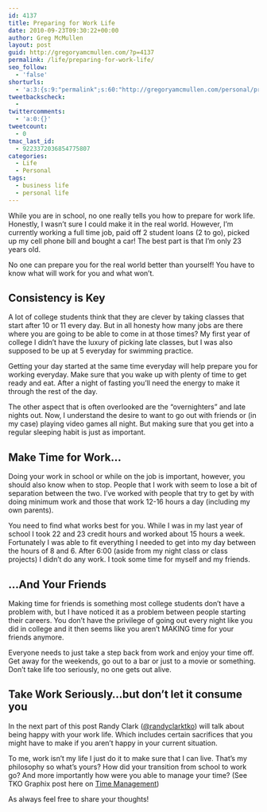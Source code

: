 ```yaml
---
id: 4137
title: Preparing for Work Life
date: 2010-09-23T09:30:22+00:00
author: Greg McMullen
layout: post
guid: http://gregoryamcmullen.com/?p=4137
permalink: /life/preparing-for-work-life/
seo_follow:
  - 'false'
shorturls:
  - 'a:3:{s:9:"permalink";s:60:"http://gregoryamcmullen.com/personal/preparing-for-work-life";s:7:"tinyurl";s:26:"http://tinyurl.com/3zz2lyq";s:4:"isgd";s:19:"http://is.gd/pGJjBP";}'
tweetbackscheck:
  - 
twittercomments:
  - 'a:0:{}'
tweetcount:
  - 0
tmac_last_id:
  - 9223372036854775807
categories:
  - Life
  - Personal
tags:
  - business life
  - personal life
---
```


While you are in school, no one really tells you how to prepare for work life. Honestly, I wasn&#8217;t sure I could make it in the real world. However, I&#8217;m currently working a full time job, paid off 2 student loans (2 to go), picked up my cell phone bill and bought a car! The best part is that I&#8217;m only 23 years old.

No one can prepare you for the real world better than yourself! You have to know what will work for you and what won&#8217;t.

## Consistency is Key

A lot of college students think that they are clever by taking classes that start after 10 or 11 every day. But in all honesty how many jobs are there where you are going to be able to come in at those times? My first year of college I didn&#8217;t have the luxury of picking late classes, but I was also supposed to be up at 5 everyday for swimming practice.

Getting your day started at the same time everyday will help prepare you for working everyday. Make sure that you wake up with plenty of time to get ready and eat. After a night of fasting you&#8217;ll need the energy to make it through the rest of the day.

The other aspect that is often overlooked are the &#8220;overnighters&#8221; and late nights out. Now, I understand the desire to want to go out with friends or (in my case) playing video games all night. But making sure that you get into a regular sleeping habit is just as important.

## Make Time for Work&#8230;

Doing your work in school or while on the job is important, however, you should also know when to stop. People that I work with seem to lose a bit of separation between the two. I&#8217;ve worked with people that try to get by with doing minimum work and those that work 12-16 hours a day (including my own parents).

You need to find what works best for you. While I was in my last year of school I took 22 and 23 credit hours and worked about 15 hours a week. Fortunately I was able to fit everything I needed to get into my day between the hours of 8 and 6. After 6:00 (aside from my night class or class projects) I didn&#8217;t do any work. I took some time for myself and my friends. 

## &#8230;And Your Friends

Making time for friends is something most college students don&#8217;t have a problem with, but I have noticed it as a problem between people starting their careers. You don&#8217;t have the privilege of going out every night like you did in college and it then seems like you aren&#8217;t MAKING time for your friends anymore.

Everyone needs to just take a step back from work and enjoy your time off. Get away for the weekends, go out to a bar or just to a movie or something. Don&#8217;t take life too seriously, no one gets out alive.

## Take Work Seriously&#8230;but don&#8217;t let it consume you

In the next part of this post Randy Clark ([@randyclarktko](http://www.twitter.com/randyclarktko)) will talk about being happy with your work life. Which includes certain sacrifices that you might have to make if you aren&#8217;t happy in your current situation.

To me, work isn&#8217;t my life I just do it to make sure that I can live. That&#8217;s my philosophy so what&#8217;s yours? How did your transition from school to work go? And more importantly how were you able to manage your time? (See TKO Graphix post here on [Time Management](http://blog.tkographix.com/post/913424703/time-management))

As always feel free to share your thoughts!